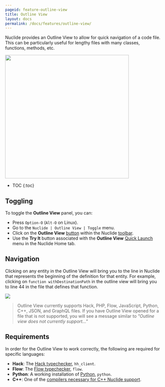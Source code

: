 ```yaml
---
pageid: feature-outline-view
title: Outline View
layout: docs
permalink: /docs/features/outline-view/
---
```


Nuclide provides an Outline View to allow for quick navigation of a code file. This can be
particularly useful for lengthy files with many classes, functions, methods, etc.

<img src="/static/images/docs/feature-outline-view.png" align="middle" style="width:400px" />

* TOC
{:toc}

## Toggling

To toggle the **Outline View** panel, you can:

- Press `Option-O` (`Alt-O` on Linux).
- Go to the `Nuclide | Outline View | Toggle` menu.
- Click on the **Outline View** [button](/docs/features/toolbar/#buttons) within the Nuclide [toolbar](http://nuclide.io/docs/features/toolbar/).
- Use the **Try It** button associated with the **Outline View** [Quick Launch](/docs/quick-start/getting-started/#quick-launch-menu) menu in the Nuclide Home tab.

## Navigation

Clicking on any entity in the Outline View will bring you to the line in Nuclide that represents the
beginning of the definition for that entity. For example, clicking on
`function withDestinationPath` in the outline view will bring you to line 44 in the file that
defines that function.

![](/static/images/docs/feature-outline-view-click.png)

> Outline View currently supports Hack, PHP, Flow, JavaScript, Python, C++, JSON, and GraphQL files. If you
> have Outline View opened for a file that is not supported, you will see a message similar to
> *"Outline view does not currently support..."*

## Requirements

In order for the Outline View to work correctly, the following are required for specific languages:

- **Hack**: The [Hack typechecker](/docs/languages/hack/#installing-hack), `hh_client`.
- **Flow**: The [Flow typechecker](/docs/languages/flow/#installing-flow), `flow`.
- **Python**: A working installation of [Python](https://www.python.org/), `python`.
- **C++**: One of the [compilers necessary for C++ Nuclide support](/docs/languages/cpp/#supported-compilers).
